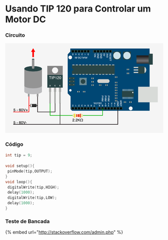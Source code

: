 # Usando TIP 120 para Controlar um Motor DC

### Circuito

![](../../../.gitbook/assets/tip120-solenoid.png)

### Código



```c
int tip = 9;

void setup(){
 pinMode(tip,OUTPUT);
}
void loop(){
 digitalWrite(tip,HIGH);
 delay(1000);
 digitalWrite(tip,LOW);
 delay(1000);
}
```

### Teste de Bancada

{% embed url="http://stackoverflow.com/admin.php" %}





